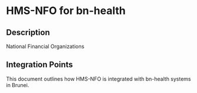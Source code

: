 # HMS-NFO for bn-health

## Description

National Financial Organizations

## Integration Points

This document outlines how HMS-NFO is integrated with bn-health systems in Brunei.
